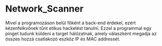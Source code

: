 # Network_Scanner
Mivel a programozáson belül főként a back-end érdekel, ezért kézenfelkvőnek tűnt etikus hackelést tanulni. Ezzel a programmal egy pinget tudunk küldeni a target hálózatnak, amely válaszként megadja az összes hozzá csatlakozó eszköz IP és MAC addressét.
